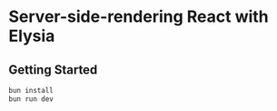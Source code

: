 # Server-side-rendering React with Elysia 

## Getting Started

```bash
bun install 
bun run dev
```

